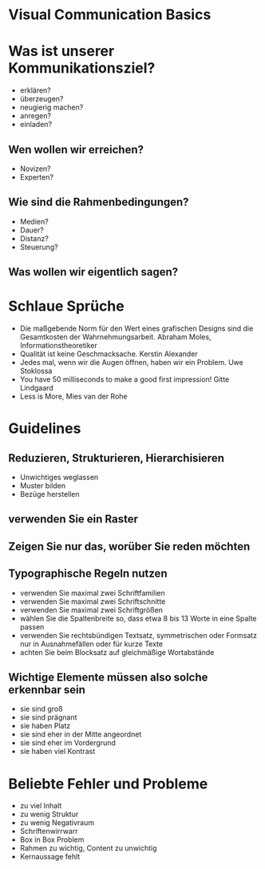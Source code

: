 Visual Communication Basics
============


# Was ist unserer Kommunikationsziel?
- erklären?
- überzeugen?
- neugierig machen?
- anregen?
- einladen?

## Wen wollen wir erreichen?
- Novizen?
- Experten?

## Wie sind die Rahmenbedingungen?
- Medien?
- Dauer?
- Distanz?
- Steuerung?

## Was wollen wir eigentlich sagen?

# Schlaue Sprüche 
- Die maßgebende Norm für den Wert eines grafischen Designs sind die Gesamtkosten der Wahrnehmungsarbeit. Abraham Moles, Informationstheoretiker
- Qualität ist keine Geschmacksache. Kerstin Alexander
- Jedes mal, wenn wir die Augen öffnen, haben wir ein Problem. Uwe Stoklossa
- You have 50 milliseconds to make a good first impression! Gitte Lindgaard
- Less is More, Mies van der Rohe


# Guidelines

## Reduzieren, Strukturieren, Hierarchisieren
- Unwichtiges weglassen
- Muster bilden
- Bezüge herstellen

## verwenden Sie ein Raster

## Zeigen Sie nur das, worüber Sie reden möchten

## Typographische Regeln nutzen
- verwenden Sie maximal zwei Schriftfamilien
- verwenden Sie maximal zwei Schriftschnitte
- verwenden Sie maximal zwei Schriftgrößen
- wählen Sie die Spaltenbreite so, dass etwa 8 bis 13 Worte in eine Spalte passen
- verwenden Sie rechtsbündigen Textsatz, symmetrischen oder Formsatz nur in Ausnahmefällen oder für kurze Texte
- achten Sie beim Blocksatz auf gleichmäßige Wortabstände

## Wichtige Elemente müssen also solche erkennbar sein
- sie sind groß
- sie sind prägnant
- sie haben Platz
- sie sind eher in der Mitte angeordnet
- sie sind eher im Vordergrund
- sie haben viel Kontrast

# Beliebte Fehler und Probleme
- zu viel Inhalt
- zu wenig Struktur
- zu wenig Negativraum
- Schriftenwirrwarr
- Box in Box Problem
- Rahmen zu wichtig, Content zu unwichtig
- Kernaussage fehlt

